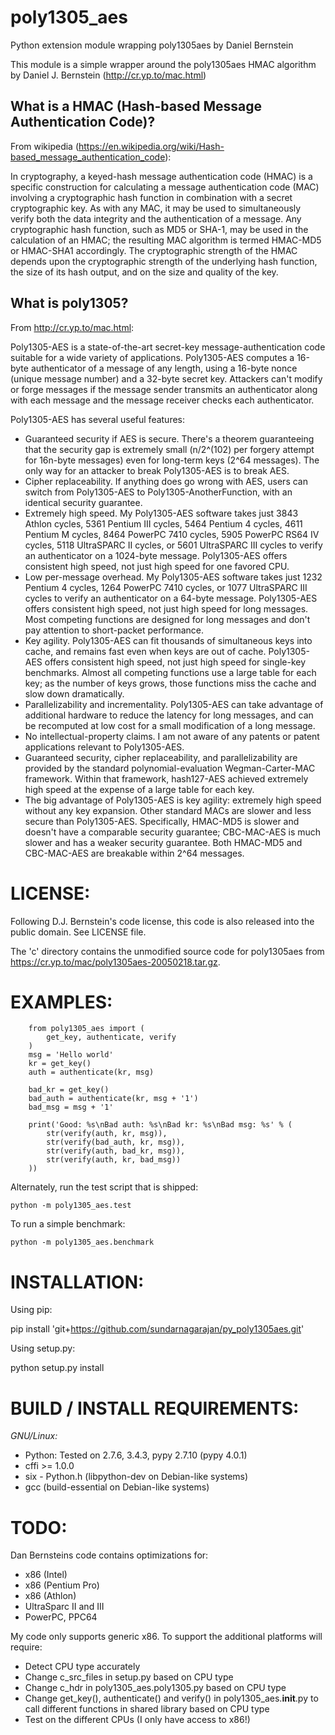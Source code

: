 # poly1305_aes
Python extension module wrapping poly1305aes by Daniel Bernstein

This module is a simple wrapper around the poly1305aes HMAC algorithm by Daniel J. Bernstein (http://cr.yp.to/mac.html)

## What is a HMAC (Hash-based Message Authentication Code)?
From wikipedia (https://en.wikipedia.org/wiki/Hash-based_message_authentication_code):

In cryptography, a keyed-hash message authentication code (HMAC) is a specific construction for calculating a message authentication code (MAC) involving a cryptographic hash function in combination with a secret cryptographic key. As with any MAC, it may be used to simultaneously verify both the data integrity and the authentication of a message. Any cryptographic hash function, such as MD5 or SHA-1, may be used in the calculation of an HMAC; the resulting MAC algorithm is termed HMAC-MD5 or HMAC-SHA1 accordingly. The cryptographic strength of the HMAC depends upon the cryptographic strength of the underlying hash function, the size of its hash output, and on the size and quality of the key.

## What is poly1305?
From http://cr.yp.to/mac.html:

Poly1305-AES is a state-of-the-art secret-key message-authentication code suitable for a wide variety of applications. Poly1305-AES computes a 16-byte authenticator of a message of any length, using a 16-byte nonce (unique message number) and a 32-byte secret key. Attackers can't modify or forge messages if the message sender transmits an authenticator along with each message and the message receiver checks each authenticator.

Poly1305-AES has several useful features:

-  Guaranteed security if AES is secure. There's a theorem guaranteeing that the security gap is extremely small (n/2^(102) per forgery attempt for 16n-byte messages) even for long-term keys (2^64 messages). The only way for an attacker to break Poly1305-AES is to break AES.
-  Cipher replaceability. If anything does go wrong with AES, users can switch from Poly1305-AES to Poly1305-AnotherFunction, with an identical security guarantee.
-  Extremely high speed. My Poly1305-AES software takes just 3843 Athlon cycles, 5361 Pentium III cycles, 5464 Pentium 4 cycles, 4611 Pentium M cycles, 8464 PowerPC 7410 cycles, 5905 PowerPC RS64 IV cycles, 5118 UltraSPARC II cycles, or 5601 UltraSPARC III cycles to verify an authenticator on a 1024-byte message. Poly1305-AES offers consistent high speed, not just high speed for one favored CPU.
-  Low per-message overhead. My Poly1305-AES software takes just 1232 Pentium 4 cycles, 1264 PowerPC 7410 cycles, or 1077 UltraSPARC III cycles to verify an authenticator on a 64-byte message. Poly1305-AES offers consistent high speed, not just high speed for long messages.  Most competing functions are designed for long messages and don't pay attention to short-packet performance.
-  Key agility. Poly1305-AES can fit thousands of simultaneous keys into cache, and remains fast even when keys are out of cache. Poly1305-AES offers consistent high speed, not just high speed for single-key benchmarks. Almost all competing functions use a large table for each key; as the number of keys grows, those functions miss the cache and slow down dramatically.
-  Parallelizability and incrementality. Poly1305-AES can take advantage of additional hardware to reduce the latency for long messages, and can be recomputed at low cost for a small modification of a long message.
-  No intellectual-property claims. I am not aware of any patents or patent applications relevant to Poly1305-AES.
-  Guaranteed security, cipher replaceability, and parallelizability are provided by the standard polynomial-evaluation Wegman-Carter-MAC framework. Within that framework, hash127-AES achieved extremely high speed at the expense of a large table for each key.
-  The big advantage of Poly1305-AES is key agility: extremely high speed without any key expansion. Other standard MACs are slower and less secure than Poly1305-AES. Specifically, HMAC-MD5 is slower and doesn't have a comparable security guarantee; CBC-MAC-AES is much slower and has a weaker security guarantee. Both HMAC-MD5 and CBC-MAC-AES are breakable within 2^64 messages.

# LICENSE:
Following D.J. Bernstein's code license, this code is also released into the public domain. See LICENSE file.

The 'c' directory contains the unmodified source code for poly1305aes from https://cr.yp.to/mac/poly1305aes-20050218.tar.gz.

# EXAMPLES:
~~~~ {.sourceCode .python}
    from poly1305_aes import (
        get_key, authenticate, verify
    )
    msg = 'Hello world'
    kr = get_key()
    auth = authenticate(kr, msg)

    bad_kr = get_key()
    bad_auth = authenticate(kr, msg + '1')
    bad_msg = msg + '1'

    print('Good: %s\nBad auth: %s\nBad kr: %s\nBad msg: %s' % (
        str(verify(auth, kr, msg)),
        str(verify(bad_auth, kr, msg)),
        str(verify(auth, bad_kr, msg)),
        str(verify(auth, kr, bad_msg))
    ))
~~~~

Alternately, run the test script that is shipped: 

    python -m poly1305_aes.test

To run a simple benchmark:

    python -m poly1305_aes.benchmark

# INSTALLATION:
Using pip:

   pip install 'git+https://github.com/sundarnagarajan/py_poly1305aes.git'

Using setup.py: 

   python setup.py install

# BUILD / INSTALL REQUIREMENTS:
*GNU/Linux:* 
- Python: Tested on 2.7.6, 3.4.3, pypy 2.7.10 (pypy 4.0.1)
- cffi >= 1.0.0 
- six - Python.h (libpython-dev on Debian-like systems)
- gcc (build-essential on Debian-like systems)

# TODO:
Dan Bernsteins code contains optimizations for:
-  x86 (Intel)
-  x86 (Pentium Pro)
-  x86 (Athlon)
-  UltraSparc II and III
-  PowerPC, PPC64

My code only supports generic x86. To support the additional platforms will require:
-  Detect CPU type accurately
-  Change c_src_files in setup.py based on CPU type
-  Change c_hdr in poly1305_aes.poly1305.py based on CPU type
-  Change get_key(), authenticate() and verify() in
   poly1305_aes.__init__.py to call different functions in shared
   library based on CPU type
-  Test on the different CPUs (I only have access to x86!)
